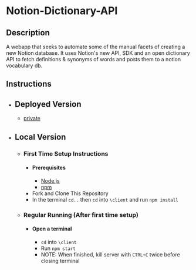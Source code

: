 # Notion-Dictionary-API

## Description
A webapp that seeks to automate some of the manual facets of creating a new Notion database. It uses Notion's new API, SDK and an open dictionary API to fetch definitions & synonyms of words and posts them to a notion vocabulary db.

## Instructions
- ## Deployed Version
    - [private]()
- ## Local Version
    - ### First Time Setup Instructions
        - #### Prerequisites
            - [Node.js](https://nodejs.org/en/)
            - [npm](https://www.npmjs.com/get-npm)
        - Fork and Clone This Repository
        - In the terminal `cd..` then `cd` into `\client` and run `npm install`
    - ### Regular Running (After first time setup)
        - #### Open a terminal
            - `cd` into `\client`
            - Run `npm start`
            - NOTE: When finished, kill server with `CTRL+C` twice before closing terminal
